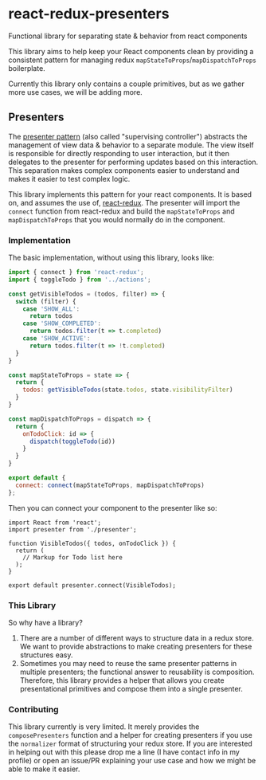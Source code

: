 # react-redux-presenters
Functional library for separating state &amp; behavior from react components

This library aims to help keep your React components clean by providing a consistent pattern for managing redux `mapStateToProps`/`mapDispatchToProps` boilerplate.

Currently this library only contains a couple primitives, but as we gather more use cases, we will be adding more.

## Presenters

The [presenter pattern](https://martinfowler.com/eaaDev/SupervisingPresenter.html) (also called "supervising controller") abstracts the management of view data & behavior to a separate module. The view itself is responsible for directly responding to user interaction, but it then delegates to the presenter for performing updates based on this interaction. This separation makes complex components easier to understand and makes it easier to test complex logic.

This library implements this pattern for your react components. It is based on, and assumes the use of, [react-redux](/reactjs/react-redux). The presenter will import the `connect` function from react-redux and build the `mapStateToProps` and `mapDispatchToProps` that you would normally do in the component.

### Implementation

The basic implementation, without using this library, looks like:

```javascript
import { connect } from 'react-redux';
import { toggleTodo } from '../actions';

const getVisibleTodos = (todos, filter) => {
  switch (filter) {
    case 'SHOW_ALL':
      return todos
    case 'SHOW_COMPLETED':
      return todos.filter(t => t.completed)
    case 'SHOW_ACTIVE':
      return todos.filter(t => !t.completed)
  }
}

const mapStateToProps = state => {
  return {
    todos: getVisibleTodos(state.todos, state.visibilityFilter)
  }
}

const mapDispatchToProps = dispatch => {
  return {
    onTodoClick: id => {
      dispatch(toggleTodo(id))
    }
  }
}

export default {
  connect: connect(mapStateToProps, mapDispatchToProps)
};
```

Then you can connect your component to the presenter like so:

```react
import React from 'react';
import presenter from './presenter';

function VisibleTodos({ todos, onTodoClick }) {
  return (
    // Markup for Todo list here
  );
}

export default presenter.connect(VisibleTodos);
```

### This Library

So why have a library? 

1. There are a number of different ways to structure data in a redux store. We want to provide abstractions to make creating presenters for these structures easy.
2. Sometimes you may need to reuse the same presenter patterns in multiple presenters; the functional answer to reusability is composition. Therefore, this library provides a helper that allows you create presentational primitives and compose them into a single presenter.

### Contributing

This library currently is very limited. It merely provides the `composePresenters` function and a helper for creating presenters if you use the `normalizer` format of structuring your redux store. If you are interested in helping out with this please drop me a line (I have contact info in my profile) or open an issue/PR explaining your use case and how we might be able to make it easier.
